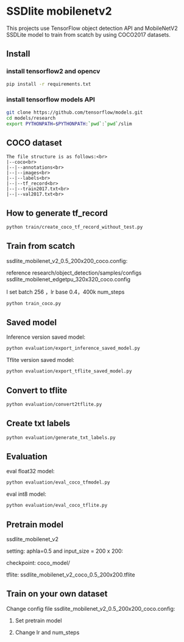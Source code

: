 # SSDlite mobilenetv2

This projects use TensorFlow object detection API and MobileNetV2 SSDLite model to train from scatch by using COCO2017 datasets.

## Install

### install tensorflow2 and opencv

```bash
pip install -r requirements.txt
```

### install tensorflow models API

```bash
git clone https://github.com/tensorflow/models.git 
cd models/research
export PYTHONPATH=$PYTHONPATH:`pwd`:`pwd`/slim 
```

## COCO dataset

    The file structure is as follows:<br>
    |--coco<br>
    |--|--annotations<br>
    |--|--images<br>
    |--|--labels<br>
    |--|--tf_record<br>
    |--|--train2017.txt<br>
    |--|--val2017.txt<br>

## How to generate tf_record 

```bash
python train/create_coco_tf_record_without_test.py
```

## Train from scatch

ssdlite_mobilenet_v2_0.5_200x200_coco.config:

reference research/object_detection/samples/configs ssdlite_mobilenet_edgetpu_320x320_coco.config

I set batch 256 ，lr base 0.4，400k num_steps

```bash
python train_coco.py
```

## Saved model

Inference version saved model:

```bash
python evaluation/export_inference_saved_model.py
```

Tflite version saved model:

```bash
python evaluation/export_tflite_saved_model.py
```

## Convert to tflite

```bash
python evaluation/convert2tflite.py
```

## Create txt labels

```bash
python evaluation/generate_txt_labels.py
``` 

## Evaluation

eval float32 model:

```bash
python evaluation/eval_coco_tfmodel.py
```

eval int8 model:

```bash
python evaluation/eval_coco_tflite.py
```

## Pretrain model

ssdlite_mobilenet_v2  

setting: aphla=0.5 and input_size = 200 x 200:

checkpoint: coco_model/

tflite: ssdlite_mobilenet_v2_coco_0.5_200x200.tflite

## Train on your own dataset
    
Change config file ssdlite_mobilenet_v2_0.5_200x200_coco.config:

1. Set pretrain model

2. Change lr and num_steps




